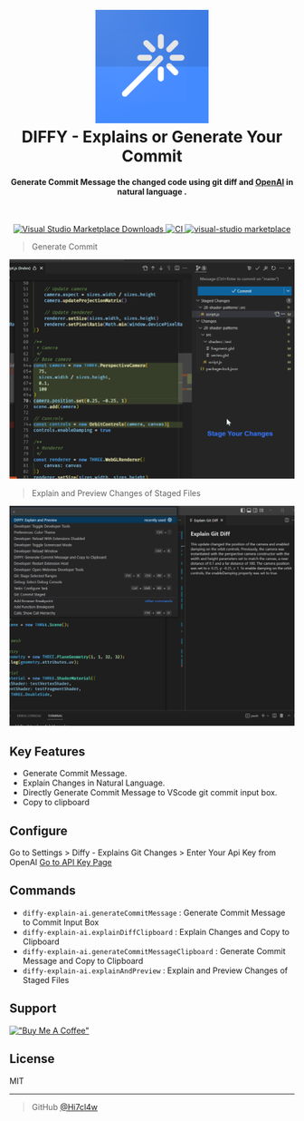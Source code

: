 <h1 align="center">
  <br> <a href="https://marketplace.visualstudio.com/items?itemName=hitclaw.diffy-explain-ai">
  <img src="https://raw.githubusercontent.com/Hi7cl4w/diffy-explain-ai/main/icons/icon_512.png" alt="DIFFY" width="200"></a>
  <br>
  DIFFY - Explains or Generate Your Commit
  <br>
</h1>

<h4 align="center">Generate Commit Message the changed code using git diff and <a href="https://openai.com/" target="_blank">OpenAI</a> in natural language .</h4>
<br>
<p align="center">

  <a href="https://marketplace.visualstudio.com/items?itemName=hitclaw.diffy-explain-ai">
    <img alt="Visual Studio Marketplace Downloads" src="https://img.shields.io/visual-studio-marketplace/d/hitclaw.diffy-explain-ai?label=Visual%20Studio%20Marketplace">
  </a>
  <a href="#">
    <img src="https://github.com/Hi7cl4w/diffy-explain-ai/actions/workflows/main.yml/badge.svg"
         alt="CI">
  </a>
  <a href="#">
    <img src="https://img.shields.io/badge/License-MIT-blue"
         alt="visual-studio marketplace">
  </a>
</p>

> Generate Commit &nbsp;

![screenshot](https://raw.githubusercontent.com/Hi7cl4w/diffy-explain-ai/main/images/generate_commit.gif)

> Explain and Preview Changes of Staged Files &nbsp;

![screenshot](https://raw.githubusercontent.com/Hi7cl4w/diffy-explain-ai/main/images/explain_and_preview.png)

## Key Features

* Generate Commit Message.
* Explain Changes in Natural Language.
* Directly Generate Commit Message to VScode git commit input box.
* Copy to clipboard

## Configure

Go to Settings > Diffy - Explains Git Changes > Enter Your Api Key from OpenAI   [Go to API Key Page](https://beta.openai.com/account/api-keys)

## Commands

* `diffy-explain-ai.generateCommitMessage` : Generate Commit Message to Commit Input Box
* `diffy-explain-ai.explainDiffClipboard` : Explain Changes and Copy to Clipboard
* `diffy-explain-ai.generateCommitMessageClipboard` : Generate Commit Message and Copy to Clipboard
* `diffy-explain-ai.explainAndPreview` : Explain and Preview Changes of Staged Files

## Support

[!["Buy Me A Coffee"](https://www.buymeacoffee.com/assets/img/custom_images/orange_img.png)](https://www.buymeacoffee.com/manukn)

## License

MIT

---

> GitHub [@Hi7cl4w](https://github.com/Hi7cl4w) &nbsp;